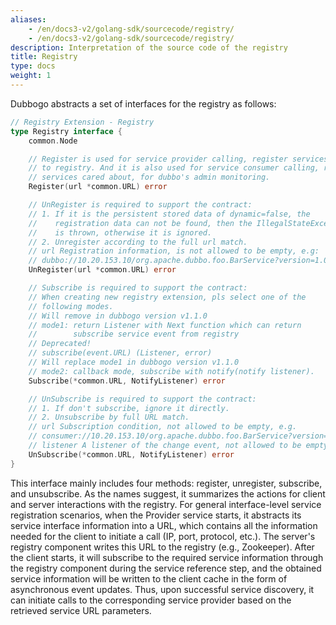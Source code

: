 ```yaml
---
aliases:
    - /en/docs3-v2/golang-sdk/sourcecode/registry/
    - /en/docs3-v2/golang-sdk/sourcecode/registry/
description: Interpretation of the source code of the registry
title: Registry
type: docs
weight: 1
---
```







Dubbogo abstracts a set of interfaces for the registry as follows:

```go
// Registry Extension - Registry
type Registry interface {
	common.Node

	// Register is used for service provider calling, register services
	// to registry. And it is also used for service consumer calling, register
	// services cared about, for dubbo's admin monitoring.
	Register(url *common.URL) error

	// UnRegister is required to support the contract:
	// 1. If it is the persistent stored data of dynamic=false, the
	//    registration data can not be found, then the IllegalStateException
	//    is thrown, otherwise it is ignored.
	// 2. Unregister according to the full url match.
	// url Registration information, is not allowed to be empty, e.g:
	// dubbo://10.20.153.10/org.apache.dubbo.foo.BarService?version=1.0.0&application=kylin
	UnRegister(url *common.URL) error

	// Subscribe is required to support the contract:
	// When creating new registry extension, pls select one of the
	// following modes.
	// Will remove in dubbogo version v1.1.0
	// mode1: return Listener with Next function which can return
	//        subscribe service event from registry
	// Deprecated!
	// subscribe(event.URL) (Listener, error)
	// Will replace mode1 in dubbogo version v1.1.0
	// mode2: callback mode, subscribe with notify(notify listener).
	Subscribe(*common.URL, NotifyListener) error

	// UnSubscribe is required to support the contract:
	// 1. If don't subscribe, ignore it directly.
	// 2. Unsubscribe by full URL match.
	// url Subscription condition, not allowed to be empty, e.g.
	// consumer://10.20.153.10/org.apache.dubbo.foo.BarService?version=1.0.0&application=kylin
	// listener A listener of the change event, not allowed to be empty
	UnSubscribe(*common.URL, NotifyListener) error
}
```

This interface mainly includes four methods: register, unregister, subscribe, and unsubscribe. As the names suggest, it summarizes the actions for client and server interactions with the registry. For general interface-level service registration scenarios, when the Provider service starts, it abstracts its service interface information into a URL, which contains all the information needed for the client to initiate a call (IP, port, protocol, etc.). The server's registry component writes this URL to the registry (e.g., Zookeeper). After the client starts, it will subscribe to the required service information through the registry component during the service reference step, and the obtained service information will be written to the client cache in the form of asynchronous event updates. Thus, upon successful service discovery, it can initiate calls to the corresponding service provider based on the retrieved service URL parameters.


